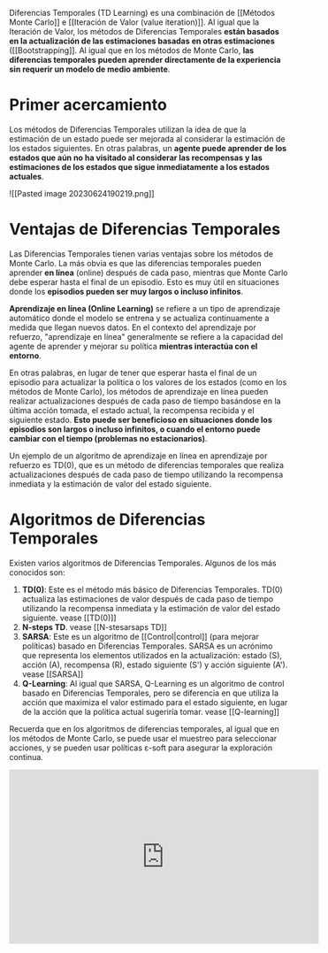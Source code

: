 Diferencias Temporales (TD Learning) es una combinación de [[Métodos Monte Carlo]] e [[Iteración de Valor (value iteration)]]. Al igual que la Iteración de Valor, los métodos de Diferencias Temporales **están basados en la actualización de las estimaciones basadas en otras estimaciones** ([[Bootstrapping]]. Al igual que en los métodos de Monte Carlo, **las diferencias temporales pueden aprender directamente de la experiencia sin requerir un modelo de medio ambiente**.

# Primer acercamiento

Los métodos de Diferencias Temporales utilizan la idea de que la estimación de un estado puede ser mejorada al considerar la estimación de los estados siguientes. En otras palabras, un **agente puede aprender de los estados que aún no ha visitado al considerar las recompensas y las estimaciones de los estados que sigue inmediatamente a los estados actuales**.

![[Pasted image 20230624190219.png]]

# Ventajas de Diferencias Temporales

Las Diferencias Temporales tienen varias ventajas sobre los métodos de Monte Carlo. La más obvia es que las diferencias temporales pueden aprender **en línea** (online) después de cada paso, mientras que Monte Carlo debe esperar hasta el final de un episodio. Esto es muy útil en situaciones donde los **episodios pueden ser muy largos o incluso infinitos**. 

**Aprendizaje en línea (Online Learning)** se refiere a un tipo de aprendizaje automático donde el modelo se entrena y se actualiza continuamente a medida que llegan nuevos datos. En el contexto del aprendizaje por refuerzo, "aprendizaje en línea" generalmente se refiere a la capacidad del agente de aprender y mejorar su política **mientras interactúa con el entorno**.

En otras palabras, en lugar de tener que esperar hasta el final de un episodio para actualizar la política o los valores de los estados (como en los métodos de Monte Carlo), los métodos de aprendizaje en línea pueden realizar actualizaciones después de cada paso de tiempo basándose en la última acción tomada, el estado actual, la recompensa recibida y el siguiente estado. **Esto puede ser beneficioso en situaciones donde los episodios son largos o incluso infinitos, o cuando el entorno puede cambiar con el tiempo (problemas no estacionarios)**.

Un ejemplo de un algoritmo de aprendizaje en línea en aprendizaje por refuerzo es TD(0), que es un método de diferencias temporales que realiza actualizaciones después de cada paso de tiempo utilizando la recompensa inmediata y la estimación de valor del estado siguiente.

# Algoritmos de Diferencias Temporales

Existen varios algoritmos de Diferencias Temporales. Algunos de los más conocidos son:

1. **TD(0)**: Este es el método más básico de Diferencias Temporales. TD(0) actualiza las estimaciones de valor después de cada paso de tiempo utilizando la recompensa inmediata y la estimación de valor del estado siguiente. vease [[TD(0)]]
2. **N-steps TD**. vease [[N-stesarsaps TD]]
3. **SARSA**: Este es un algoritmo de [[Control|control]] (para mejorar políticas) basado en Diferencias Temporales. SARSA es un acrónimo que representa los elementos utilizados en la actualización: estado (S), acción (A), recompensa (R), estado siguiente (S') y acción siguiente (A'). vease [[SARSA]]
4. **Q-Learning**: Al igual que SARSA, Q-Learning es un algoritmo de control basado en Diferencias Temporales, pero se diferencia en que utiliza la acción que maximiza el valor estimado para el estado siguiente, en lugar de la acción que la política actual sugeriría tomar. vease [[Q-learning]]

Recuerda que en los algoritmos de diferencias temporales, al igual que en los métodos de Monte Carlo, se puede usar el muestreo para seleccionar acciones, y se pueden usar políticas ε-soft para asegurar la exploración continua.

<iframe width="560" height="315" src="https://www.youtube.com/embed/AJiG3ykOxmY" title="YouTube video player" frameborder="0" allow="accelerometer; autoplay; clipboard-write; encrypted-media; gyroscope; picture-in-picture; web-share" allowfullscreen></iframe>

